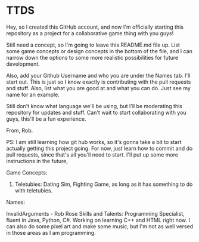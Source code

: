 # TTDS
Hey, so I created this GitHub account, and now I'm officially starting this repository as a 
project for a collaborative game thing with you guys!

Still need a concept, so I'm going to leave this README.md file up. List some game concepts or design
concepts in the bottom of the file, and I can narrow down the options to some more realistic
possibilities for future development.

Also, add your Github Username and who you are under the Names tab. I'll start out. This is just so
I know exactly is contributing with the pull requests and stuff. Also, list what you are good at and
what you can do. Just see my name for an example.

Still don't know what language we'll be using, but I'll be moderating this repository for updates and
stuff. Can't wait to start collaborating with you guys, this'll be a fun experience. 

   From, Rob.
 
PS: I am still learning how git hub works, so it's gonna take a bit to start actually getting this project
going. For now, just learn how to commit and do pull requests, since that's all you'll need to start. I'll
put up some more instructions in the future,

Game Concepts:

   1) Teletubies: Dating Sim, Fighting Game, as long as it has something to do with teletubies.

Names:

   InvalidArguments - Rob Rose
   Skills and Talents: Programming Specialist, fluent in Java, Python, C#. Working on learning
   C++ and HTML right now. I can also do some pixel art and make some music, but I'm not as well
   versed in those areas as I am programming.
